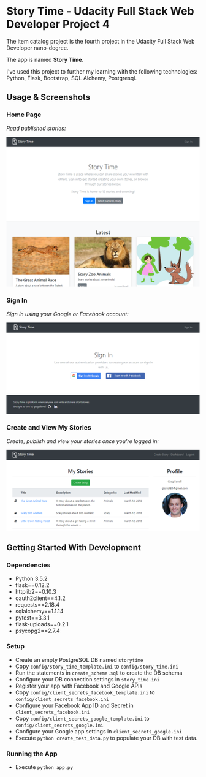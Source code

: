 # Story Time - Udacity Full Stack Web Developer Project 4
The item catalog project is the fourth project in the Udacity Full Stack Web Developer nano-degree.

The app is named **Story Time**.

I've used this project to further my learning with the following technologies: Python, Flask, Bootstrap, SQL Alchemy, Postgresql.

## Usage & Screenshots

### Home Page

*Read published stories:*

![Story Time - Home Page](demo/story-time-index.png "Story Time - Home Page")

### Sign In

*Sign in using your Google or Facebook account:*

![Story Time - Sign In](demo/story-time-sign-in.png "Story Time - Sign In")

### Create and View My Stories

*Create, publish and view your stories once you're logged in:*

![Story Time - My Stories](demo/story-time-my-stories.png "Story Time - My Stories")

## Getting Started With Development
### Dependencies
* Python 3.5.2
* flask==0.12.2
* httplib2==0.10.3
* oauth2client==4.1.2
* requests==2.18.4
* sqlalchemy==1.1.14
* pytest==3.3.1
* flask-uploads==0.2.1
* psycopg2==2.7.4

### Setup
* Create an empty PostgreSQL DB named `storytime`
* Copy `config/story_time_template.ini` to `config/story_time.ini`
* Run the statements in `create_schema.sql` to create the DB schema
* Configure your DB connection settings in `story_time.ini`
* Register your app with Facebook and Google APIs
* Copy `config/client_secrets_facebook_template.ini` to `config/client_secrets_facebook.ini`
* Configure your Facebook App ID and Secret in `client_secrets_facebook.ini`
* Copy `config/client_secrets_google_template.ini` to `config/client_secrets_google.ini`
* Configure your Google app settings in `client_secrets_google.ini`
* Execute `python create_test_data.py` to populate your DB with test data.

### Running the App
* Execute `python app.py`

